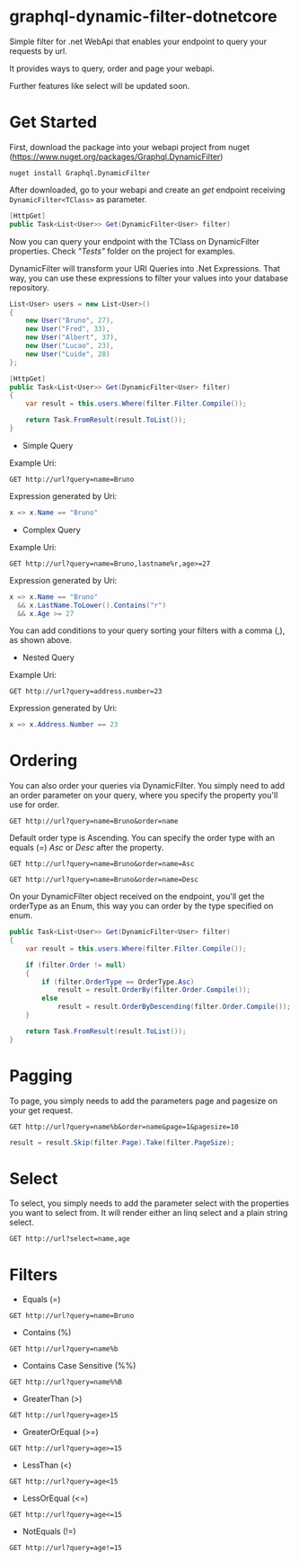 # graphql-dynamic-filter-dotnetcore
Simple filter for .net WebApi that enables your endpoint to query your requests by url.

It provides ways to query, order and page your webapi.

Further features like select will be updated soon.

# Get Started

First, download the package into your webapi project from nuget (https://www.nuget.org/packages/Graphql.DynamicFilter)
```batch
nuget install Graphql.DynamicFilter
```

After downloaded, go to your webapi and create an *get* endpoint receiving ``` DynamicFilter<TClass> ``` as parameter.

```C#
[HttpGet]
public Task<List<User>> Get(DynamicFilter<User> filter)
```

Now you can query your endpoint with the TClass on DynamicFilter properties. Check *"Tests"* folder on the project for examples.

DynamicFilter will transform your URI Queries into .Net Expressions. That way, you can use these expressions to filter your values into your database repository.

```C#
List<User> users = new List<User>()
{
    new User("Bruno", 27),
    new User("Fred", 33),
    new User("Albert", 37),
    new User("Lucao", 23),
    new User("Luide", 28)
};

[HttpGet]
public Task<List<User>> Get(DynamicFilter<User> filter)
{
    var result = this.users.Where(filter.Filter.Compile());

    return Task.FromResult(result.ToList());
}
```

- Simple Query

Example Uri:

```http
GET http://url?query=name=Bruno
```
Expression generated by Uri:

```C#
x => x.Name == "Bruno"
```

- Complex Query

Example Uri:

```http
GET http://url?query=name=Bruno,lastname%r,age>=27
```
Expression generated by Uri:

```C#
x => x.Name == "Bruno" 
  && x.LastName.ToLower().Contains("r") 
  && x.Age >= 27
```

You can add conditions to your query sorting your filters with a comma (,), as shown above.

- Nested Query

Example Uri:

```http
GET http://url?query=address.number=23
```

Expression generated by Uri:
```C#
x => x.Address.Number == 23
```

# Ordering

You can also order your queries via DynamicFilter. You simply need to add an order parameter on your query, where you specify the property you'll use for order.

```http
GET http://url?query=name=Bruno&order=name
```

Default order type is Ascending. You can specify the order type with an equals (=) *Asc* or *Desc* after the property.

```http
GET http://url?query=name=Bruno&order=name=Asc

GET http://url?query=name=Bruno&order=name=Desc
```

On your DynamicFilter object received on the endpoint, you'll get the orderType as an Enum, this way you can order by the type specified on enum.

```C#
public Task<List<User>> Get(DynamicFilter<User> filter)
{
    var result = this.users.Where(filter.Filter.Compile());

    if (filter.Order != null)
    {
        if (filter.OrderType == OrderType.Asc)
            result = result.OrderBy(filter.Order.Compile());
        else
            result = result.OrderByDescending(filter.Order.Compile());
    }

    return Task.FromResult(result.ToList());
}
```

# Pagging

To page, you simply needs to add the parameters page and pagesize on your get request.

```http
GET http://url?query=name%b&order=name&page=1&pagesize=10
```

```C#
result = result.Skip(filter.Page).Take(filter.PageSize);
```

# Select

To select, you simply needs to add the parameter select with the properties you want to select from. It will render either an linq select and a plain string select.

```http
GET http://url?select=name,age
```

# Filters

- Equals (=)

```http
GET http://url?query=name=Bruno
```

- Contains (%)

```http
GET http://url?query=name%b
```

- Contains Case Sensitive (%%)

```http
GET http://url?query=name%%B
```

- GreaterThan (>)

```http
GET http://url?query=age>15
```

- GreaterOrEqual (>=)

```http
GET http://url?query=age>=15
```

- LessThan (<)

```http
GET http://url?query=age<15
```

- LessOrEqual (<=)

```http
GET http://url?query=age<=15
```

- NotEquals (!=)

```http
GET http://url?query=age!=15
```
